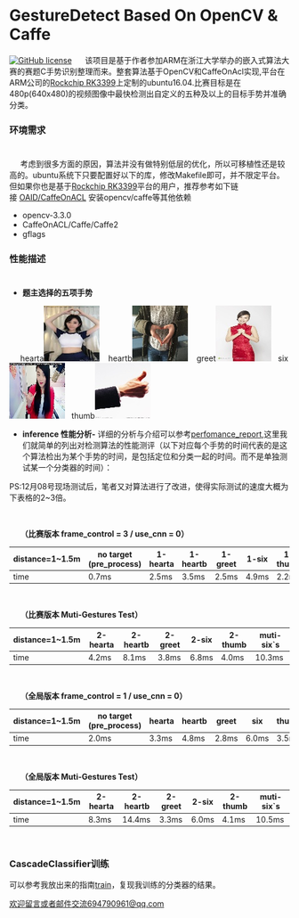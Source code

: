 # GestureDetect Based On OpenCV & Caffe
[![GitHub license](http://dmlc.github.io/img/apache2.svg)](./LICENSE)
&nbsp;&nbsp;&nbsp;&nbsp;&nbsp;该项目是基于作者参加ARM在浙江大学举办的嵌入式算法大赛的赛题C手势识别整理而来。整套算法基于OpenCV和CaffeOnAcl实现,平台在ARM公司的[Rockchip RK3399](http://www.rock-chips.com/plus/3399.html)上定制的ubuntu16.04.比赛目标是在480p(640x480)的视频图像中最快检测出自定义的五种及以上的目标手势并准确分类。
 


### 环境需求
#
&nbsp;&nbsp;&nbsp;&nbsp;&nbsp;考虑到很多方面的原因，算法并没有做特别低层的优化，所以可移植性还是较高的。ubuntu系统下只要配置好以下的库，修改Makefile即可，并不限定平台。但如果你也是基于[Rockchip RK3399](http://www.rock-chips.com/plus/3399.html)平台的用户，推荐参考如下链接&nbsp;[OAID/CaffeOnACL](https://github.com/OAID/CaffeOnACL/blob/master/acl_openailab/installation.md)&nbsp;安装opencv/caffe等其他依赖

- opencv-3.3.0
- CaffeOnACL/Caffe/Caffe2
- gflags


### 性能描述
#
- **题主选择的五项手势**

&nbsp;&nbsp;&nbsp;&nbsp;&nbsp;hearta![hearta](example/heart_a.jpg )   &nbsp;&nbsp; heartb![heartb](example/heart_b.jpg)   &nbsp;&nbsp; greet![greet](example/greet.jpg)  &nbsp;&nbsp;six![six](example/six.jpg)   &nbsp;&nbsp;thumb![thumb](example/thumb.jpg)



- **inference 性能分析-**
详细的分析与介绍可以参考[perfomance_report](https://github.com/wuziheng/GestureDetect-Violajones-CNN-/blob/master/performance_report.pdf),这里我们就简单的列出对检测算法的性能测评（以下对应每个手势的时间代表的是这个算法检出为某个手势的时间，是包括定位和分类一起的时间。而不是单独测试某一个分类器的时间）：

PS:12月08号现场测试后，笔者又对算法进行了改进，使得实际测试的速度大概为下表格的2~3倍。

</br>

&nbsp;&nbsp;&nbsp;&nbsp;&nbsp;**（比赛版本 frame_control = 3 / use_cnn = 0）**
</br>
<div align=center> 

|distance=1~1.5m | no target (pre_process)| 1-hearta|1-heartb|1-greet|1-six|1-thumb|
| ------------- |-------------| --------|----------|----------|----------|----------|
| time     | 0.7ms| 2.5ms |3.5ms| 2.5ms| 4.9ms|2.2ms| 

</div>
</br>

&nbsp;&nbsp;&nbsp;&nbsp;&nbsp;**（比赛版本 Muti-Gestures Test）**
</br>
<div align=center> 

|distance=1~1.5m | 2-hearta| 2-heartb|2-greet|2-six|2-thumb|muti-six`s|
| ------------- |-------------| --------|----------|----------|----------|----------|
| time     | 4.2ms| 8.1ms |3.8ms| 6.8ms| 4.0ms|10.3ms| 

</div>
</br>

&nbsp;&nbsp;&nbsp;&nbsp;&nbsp;**（全局版本 frame_control = 1 / use_cnn = 0）**
</br>
<div align=center> 

|distance=1~1.5m | no target (pre_process) | hearta|heartb|greet|six|thumb|
| ------------- |-------------| --------|----------|----------|----------|----------|
| time     | 2.0ms| 3.3ms |4.8ms| 2.8ms| 6.0ms|3.5ms| 

</div>
</br>

&nbsp;&nbsp;&nbsp;&nbsp;&nbsp;**（全局版本 Muti-Gestures Test）**
</br>
<div align=center> 

|distance=1~1.5m | 2-hearta| 2-heartb|2-greet|2-six|2-thumb|muti-six`s|
| ------------ |-------------| --------|----------|----------|----------|----------|
| time     | 8.3ms| 14.4ms |3.3ms| 6.0ms| 4.1ms|10.5ms| 

</div>
</br>

### CascadeClassifier训练
可以参考我放出来的指南[train](https://github.com/wuziheng/GestureDetect-Violajones-CNN-/tree/master/train)，复现我训练的分类器的结果。


欢迎留言或者邮件交流694790961@qq.com


			
			

